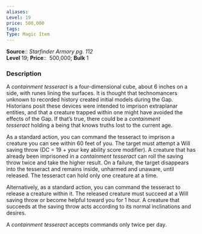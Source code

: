 ```yaml
---
aliases: 
Level: 19
price: 500,000 
tags: 
Type: Magic Item
---
```

**Source**:: _Starfinder Armory pg. 112_  
**Level** 19;
**Price**::  500,000; **Bulk** 1

### Description

A _containment tesseract_ is a four-dimensional cube, about 6 inches on a side, with runes lining the surfaces. It is thought that technomancers unknown to recorded history created initial models during the Gap. Historians posit these devices were intended to imprison extraplanar entities, and that a creature trapped within one might have avoided the effects of the Gap. If that’s true, there could be a _containment tesseract_ holding a being that knows truths lost to the current age.  
  
As a standard action, you can command the tesseract to imprison a creature you can see within 60 feet of you. The target must attempt a Will saving throw (DC = 19 + your key ability score modifier). A creature that has already been imprisoned in a _containment tesseract_ can roll the saving throw twice and take the higher result. On a failure, the target disappears into the tesseract and remains inside, unharmed and unaware, until released. The tesseract can hold only one creature at a time.  
  
Alternatively, as a standard action, you can command the tesseract to release a creature within it. The released creature must succeed at a Will saving throw or become helpful toward you for 1 hour. A creature that succeeds at the saving throw acts according to its normal inclinations and desires.  
  
A _containment tesseract_ accepts commands only twice per day.
